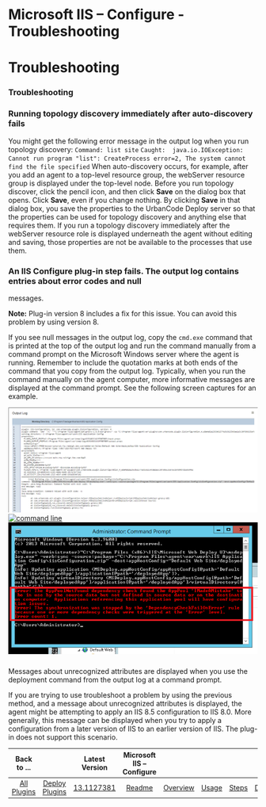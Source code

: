 
Microsoft IIS – Configure - Troubleshooting
===========================================

# Troubleshooting



### Troubleshooting




 


### Running topology discovery immediately after auto-discovery fails


You might get the 
following error message in the output log when you run topology discovery: `Command: list site` `Caught: 
java.io.IOException: Cannot run program "list": CreateProcess error=2, The system cannot find the file specified` When 
auto-discovery occurs, for example, after you add an agent to a top-level resource group, the webServer resource group 
is displayed under the top-level node. Before you run topology discover, click the pencil icon, and then click **Save** 
on the dialog box that opens. Click **Save**, even if you change nothing. By clicking **Save** in that dialog box, you 
save the properties to the UrbanCode Deploy server so that the properties can be used for topology discovery and 
anything else that requires them. If you run a topology discovery immediately after the webServer resource role is 
displayed underneath the agent without editing and saving, those properties are not be available to the processes that 
use them.


### An IIS Configure plug-in step fails. The output log contains entries about error codes and null 
messages.


**Note:** Plug-in version 8 includes a fix for this issue. You can avoid this problem by using version 8.



If you see null messages in the output log, copy the `cmd.exe` command that is printed at the top of the output log and 
run the command manually from a command prompt on the Microsoft Windows server where the agent is running. Remember to 
include the quotation marks at both ends of the command that you copy from the output log. Typically, when you run the 
command manually on the agent computer, more informative messages are displayed at the command prompt. See the following
 screen captures for an example.


[![output log](iistrouble0.png)](iistrouble0.png)[![command 
line](iistrouble1_crop.png)](iistrouble1_crop.png)[![command output](iistrouble2_crop.png)](iistrouble2_crop.png)


### 
Messages about unrecognized attributes are displayed when you use the deployment command from the output log at a 
command prompt.


If you are trying to use troubleshoot a problem by using the previous method, and a message about 
unrecognized attributes is displayed, the agent might be attempting to apply an IIS 8.5 configuration to IIS 8.0. More 
generally, this message can be displayed when you try to apply a configuration from a later version of IIS to an earlier
 version of IIS. The plug-in does not support this scenario.




|Back to ...||Latest Version|Microsoft IIS – Configure |||||
| :---: | :---: | :---: | :---: | :---: | :---: | :---: | :---: |
|[All Plugins](../../index.md)|[Deploy Plugins](../README.md)|[13.1127381](https://raw.githubusercontent.com/UrbanCode/IBM-UCD-PLUGINS/main/files/iis-configuration/ucd-IIS-Configuration-13.1127381.zip)|[Readme](README.md)|[Overview](overview.md)|[Usage](usage.md)|[Steps](steps.md)|[Downloads](downloads.md)|
